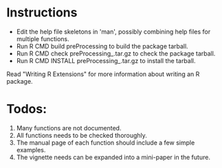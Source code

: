# Instructions

* Edit the help file skeletons in 'man', possibly combining help files
  for multiple functions.
* Run R CMD build preProcessing to build the package tarball.
* Run R CMD check preProcessing_<version>.tar.gz to check the package tarball.
* Run R CMD INSTALL preProcessing_<version>.tar.gz to install the tarball.

Read "Writing R Extensions" for more information about writing an R package.


# Todos:

  1. Many functions are not documented.
  2. All functions needs to be checked thoroughly.
  3. The manual page of each function should include a few simple examples.
  4. The vignette needs can be expanded into a mini-paper in the future.
